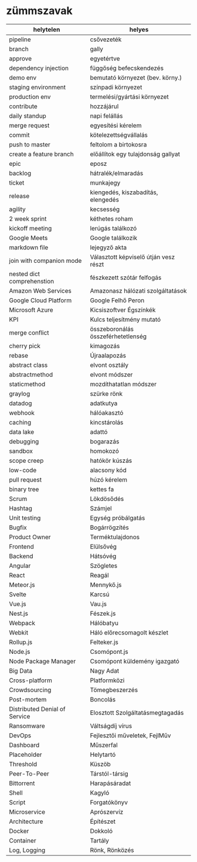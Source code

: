 # zümmszavak

| helytelen | helyes |
| -- | -- |
| pipeline | csővezeték |
| branch | gally |
| approve | egyetértve |
| dependency injection | függőség befecskendezés |
| demo env | bemutató környezet (bev. körny.) |
| staging environment | színpadi környezet |
| production env | termelési/gyártási környezet |
| contribute | hozzájárul |
| daily standup | napi felállás |
| merge request | egyesítési kérelem |
| commit | kötelezettségvállalás |
| push to master | feltolom a birtokosra |
| create a feature branch | előállítok egy tulajdonság gallyat  |
| epic | eposz |
| backlog | hátralék/elmaradás |
| ticket | munkajegy |
| release | kiengedés, kiszabadítás, elengedés |
| agility | kecsesség |
| 2 week sprint | kéthetes roham |
| kickoff meeting | lerúgás találkozó |
| Google Meets | Google találkozik |
| markdown file | lejegyző akta |
| join with companion mode | Választott képviselő útján vesz részt |
| nested dict comprehenstion | fészkezett szótár felfogás |
| Amazon Web Services | Amazonasz hálózati szolgáltatások |
| Google Cloud Platform | Google Felhő Peron |
| Microsoft Azure | Kicsiszoftver Égszínkék |
| KPI | Kulcs teljesítmény mutató |
| merge conflict|összeboronálás összeférhetetlenség |
| cherry pick | kimagozás |
| rebase | Újraalapozás |
| abstract class | elvont osztály |
| abstractmethod | elvont módszer |
| staticmethod | mozdíthatatlan módszer |
| graylog | szürke rönk |
| datadog | adatkutya |
| webhook | hálóakasztó |
| caching | kincstárolás |
| data lake | adattó |
| debugging | bogarazás |
| sandbox | homokozó |
| scope creep | hatókör kúszás |
| low-code | alacsony kód |
| pull request | húzó kérelem |
| binary tree | kettes fa |
| Scrum | Lökdösődés |
| Hashtag | Számjel |
| Unit testing | Egység próbálgatás |
| Bugfix | Bogárrögzítés |
| Product Owner | Terméktulajdonos |
| Frontend | Elülsővég |
| Backend | Hátsóvég |
| Angular | Szögletes |
| React | Reagál |
| Meteor.js | Mennykő.js |
| Svelte | Karcsú |
| Vue.js | Vau.js |
| Nest.js | Fészek.js |
| Webpack | Hálóbatyu |
| Webkit | Háló előrecsomagolt készlet |
| Rollup.js | Felteker.js |
| Node.js | Csomópont.js |
| Node Package Manager | Csomópont küldemény igazgató |
| Big Data | Nagy Adat |
| Cross-platform | Platformközi |
| Crowdsourcing | Tömegbeszerzés |
| Post-mortem | Boncolás |
| Distributed Denial of Service | Elosztott Szolgáltatásmegtagadás |
| Ransomware | Váltságdíj vírus |
| DevOps | Fejlesztői műveletek, FejlMűv |
| Dashboard | Műszerfal |
| Placeholder | Helytartó |
| Threshold | Küszöb |
| Peer-To-Peer | Társtól-társig |
| Bittorrent | Harapásáradat |
| Shell | Kagyló |
| Script | Forgatókönyv |
| Microservice | Aprószervíz |
| Architecture | Építészet |
| Docker | Dokkoló |
| Container | Tartály |
| Log, Logging | Rönk, Rönközés |
